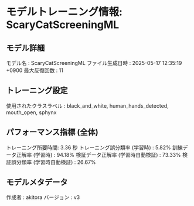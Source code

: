 # モデルトレーニング情報: ScaryCatScreeningML

## モデル詳細
モデル名           : ScaryCatScreeningML
ファイル生成日時   : 2025-05-17 12:35:19 +0900
最大反復回数     : 11

## トレーニング設定
使用されたクラスラベル : black_and_white, human_hands_detected, mouth_open, sphynx

## パフォーマンス指標 (全体)
トレーニング所要時間: 3.36 秒
トレーニング誤分類率 (学習時) : 5.82%
訓練データ正解率 (学習時) : 94.18%
検証データ正解率 (学習時自動検証) : 73.33%
検証誤分類率 (学習時自動検証) : 26.67%
## モデルメタデータ
作成者            : akitora
バージョン          : v3